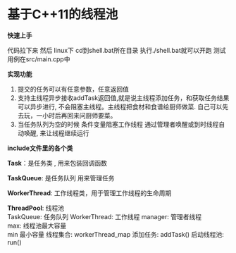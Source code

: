 # 基于C++11的线程池

**快速上手**

代码拉下来  然后 linux下 cd到shell.bat所在目录 执行./shell.bat就可以开跑
测试用例在src/main.cpp中


**实现功能**
1. 提交的任务可以有任意参数，任意返回值
2. 支持主线程异步接收addTask返回值,就是说主线程添加任务，和获取任务结果可以异步进行, 不会阻塞主线程。主线程把食材和食谱给厨师做菜. 自己可以先去玩，一小时后再回来问厨师要菜。
3. 当任务队列为空的时候 条件变量阻塞工作线程 通过管理者唤醒或到时线程自动唤醒, 来让线程继续运行



**include文件里的各个类**

**Task**：是任务类 , 用来包装回调函数

**TaskQueue**: 是任务队列 用来管理任务

**WorkerThread**: 工作线程类，用于管理工作线程的生命周期

**ThreadPool**: 线程池  
    TaskQueue: 任务队列 
    WorkerThread: 工作线程
    manager: 管理者线程    
    max: 线程池最大容量  
    min 最小容量
    线程集合: workerThread_map
    添加任务: addTask()
    启动线程池: run()

